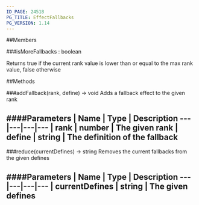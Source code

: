 ```yaml
---
ID_PAGE: 24518
PG_TITLE: EffectFallbacks
PG_VERSION: 1.14
---
```


##Members

###isMoreFallbacks : boolean


Returns true if the current rank value is lower than or equal to the max rank value, false otherwise



##Methods

###addFallback(rank, define) &rarr; void
Adds a fallback effect to the given rank

####Parameters
 | Name | Type | Description
---|---|---|---
 | rank | number | The given rank
 | define | string | The definition of the fallback
---

###reduce(currentDefines) &rarr; string
Removes the current fallbacks from the given defines

####Parameters
 | Name | Type | Description
---|---|---|---
 | currentDefines | string | The given defines
---
